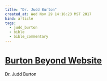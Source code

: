 ```yaml
---
title: "Dr. Judd Burton"
created_at: Wed Nov 29 14:16:23 MST 2017
kind: article
tags:
  - judd_burton
  - bible
  - bible_commentary
---
```


<h1>
  <a href="http://burtonbeyond.com/id1.html" target="_blank">Burton Beyond Website</a>
</h1>

Dr. Judd Burton

<!--
html boilerplate
<a href="" target="_blank"></a>
<a name=""></a>
<img src="" width="400px">
<ul>
  <li></li>
</ul>
<pre>
</pre>
<p style="margin-bottom: 2em;"></p>
<hr style="border: 0; height: 3px; background: #333; background-image: linear-gradient(to right, #ccc, #333, #ccc);">
<pre><code>
</code></pre>
<math xmlns='http://www.w3.org/1998/Math/MathML' display='block'>
</math>
-->

